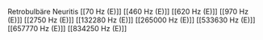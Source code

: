 Retrobulbäre Neuritis
[[70 Hz (E)]]
[[460 Hz (E)]]
[[620 Hz (E)]]
[[970 Hz (E)]]
[[2750 Hz (E)]]
[[132280 Hz (E)]]
[[265000 Hz (E)]]
[[533630 Hz (E)]]
[[657770 Hz (E)]]
[[834250 Hz (E)]]